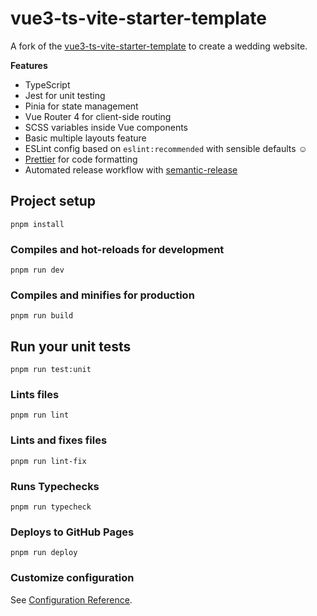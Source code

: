 # vue3-ts-vite-starter-template

A fork of the [vue3-ts-vite-starter-template](https://github.com/kouts/vue3-ts-vite-starter-template) to create a wedding website.

**Features**

- TypeScript
- Jest for unit testing
- Pinia for state management
- Vue Router 4 for client-side routing
- SCSS variables inside Vue components
- Basic multiple layouts feature
- ESLint config based on `eslint:recommended` with sensible defaults :relaxed:
- [Prettier](https://prettier.io/) for code formatting
- Automated release workflow with [semantic-release](https://github.com/semantic-release/semantic-release)

## Project setup

```
pnpm install
```

### Compiles and hot-reloads for development

```
pnpm run dev
```

### Compiles and minifies for production

```
pnpm run build
```

## Run your unit tests

```
pnpm run test:unit
```

### Lints files

```
pnpm run lint
```

### Lints and fixes files

```
pnpm run lint-fix
```

### Runs Typechecks

```
pnpm run typecheck
```

### Deploys to GitHub Pages

```
pnpm run deploy
```

### Customize configuration

See [Configuration Reference](https://vitejs.dev/guide/).
